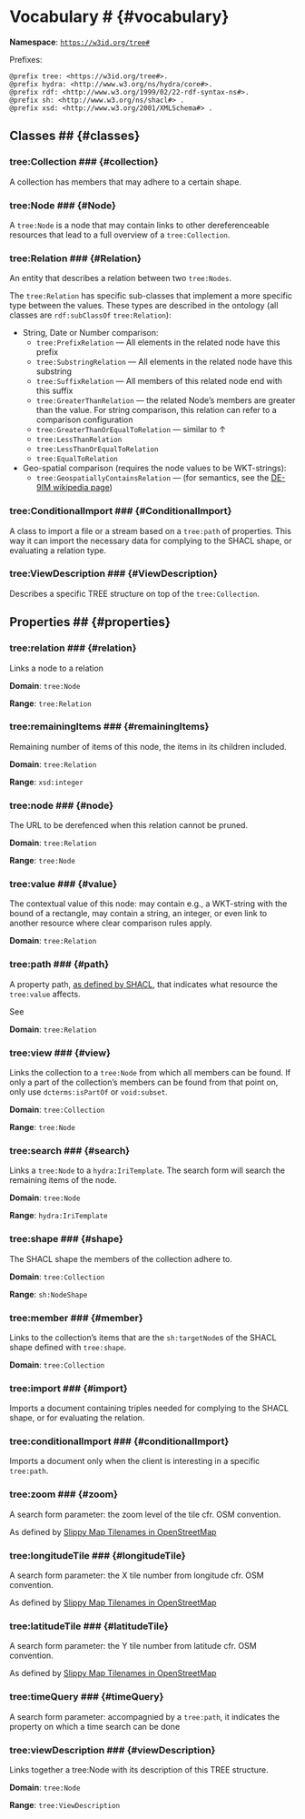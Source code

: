 # Vocabulary # {#vocabulary}

**Namespace**: <code>https://w3id.org/tree#</code>

Prefixes:

```turtle
@prefix tree: <https://w3id.org/tree#>.
@prefix hydra: <http://www.w3.org/ns/hydra/core#>.
@prefix rdf: <http://www.w3.org/1999/02/22-rdf-syntax-ns#>.
@prefix sh: <http://www.w3.org/ns/shacl#> .
@prefix xsd: <http://www.w3.org/2001/XMLSchema#> .
```

## Classes ## {#classes}

### tree:Collection ### {#collection}

A collection has members that may adhere to a certain shape.

### tree:Node ### {#Node}

A <code>tree:Node</code> is a node that may contain links to other dereferenceable resources that lead to a full overview of a <code>tree:Collection</code>.

### tree:Relation ### {#Relation}

An entity that describes a relation between two <code>tree:Nodes</code>.

The <code>tree:Relation</code> has specific sub-classes that implement a more specific type between the values. These types are described in the ontology (all classes are <code>rdf:subClassOf</code> <code>tree:Relation</code>):
 - String, Date or Number comparison:
     - <code>tree:PrefixRelation</code> — All elements in the related node have this prefix
     - <code>tree:SubstringRelation</code> — All elements in the related node have this substring
     - <code>tree:SuffixRelation</code> — All members of this related node end with this suffix
     - <code>tree:GreaterThanRelation</code> — the related Node’s members are greater than the value. For string comparison, this relation can refer to a comparison configuration
     - <code>tree:GreaterThanOrEqualToRelation</code> — similar to ↑
     - <code>tree:LessThanRelation</code>
     - <code>tree:LessThanOrEqualToRelation</code>
     - <code>tree:EqualToRelation</code>
 - Geo-spatial comparison (requires the node values to be WKT-strings): 
     - <code>tree:GeospatiallyContainsRelation</code> — (for semantics, see the [DE-9IM wikipedia page](https://en.wikipedia.org/wiki/DE-9IM))

### tree:ConditionalImport ### {#ConditionalImport}

A class to import a file or a stream based on a <code>tree:path</code> of properties. This way it can import the necessary data for complying to the SHACL shape, or evaluating a relation type.

### tree:ViewDescription ### {#ViewDescription}

Describes a specific TREE structure on top of the <code>tree:Collection</code>.

## Properties ## {#properties}

### tree:relation ### {#relation}

Links a node to a relation

**Domain**: <code>tree:Node</code>

**Range**: <code>tree:Relation</code>


### tree:remainingItems ### {#remainingItems}

Remaining number of items of this node, the items in its children included.

**Domain**: <code>tree:Relation</code>

**Range**: <code>xsd:integer</code>

### tree:node ### {#node}

The URL to be derefenced when this relation cannot be pruned.

**Domain**: <code>tree:Relation</code>

**Range**: <code>tree:Node</code>

### tree:value ### {#value}

The contextual value of this node: may contain e.g., a WKT-string with the bound of a rectangle, may contain a string, an integer, or even link to another resource where clear comparison rules apply.

**Domain**: <code>tree:Relation</code>

### tree:path ### {#path}

A property path, [as defined by SHACL](https://www.w3.org/TR/shacl/#x2.3.1-shacl-property-paths), that indicates what resource the <code>tree:value</code> affects.

See [](#relations)

**Domain**: <code>tree:Relation</code>

### tree:view ### {#view}

Links the collection to a <code>tree:Node</code> from which all members can be found. If only a part of the collection’s members can be found from that point on, only use <code>dcterms:isPartOf</code> or <code>void:subset</code>.

**Domain**: <code>tree:Collection</code>

**Range**: <code>tree:Node</code>

### tree:search ### {#search}

Links a <code>tree:Node</code> to a <code>hydra:IriTemplate</code>. The search form will search the remaining items of the node.

**Domain**: <code>tree:Node</code>

**Range**: <code>hydra:IriTemplate</code>

### tree:shape ### {#shape}

The SHACL shape the members of the collection adhere to.

**Domain**: <code>tree:Collection</code>

**Range**: <code>sh:NodeShape</code>

### tree:member ### {#member}

Links to the collection’s items that are the <code>sh:targetNode</code>s of the SHACL shape defined with <code>tree:shape</code>.

**Domain**: <code>tree:Collection</code>

### tree:import ### {#import}

Imports a document containing triples needed for complying to the SHACL shape, or for evaluating the relation.

### tree:conditionalImport ### {#conditionalImport}

Imports a document only when the client is interesting in a specific <code>tree:path</code>.

### tree:zoom ### {#zoom}

A search form parameter: the zoom level of the tile cfr. OSM convention.

As defined by [Slippy Map Tilenames in OpenStreetMap](https://wiki.openstreetmap.org/wiki/Slippy_map_tilenames)

### tree:longitudeTile ### {#longitudeTile}

A search form parameter: the X tile number from longitude cfr. OSM convention.

As defined by [Slippy Map Tilenames in OpenStreetMap](https://wiki.openstreetmap.org/wiki/Slippy_map_tilenames)

### tree:latitudeTile ### {#latitudeTile}

A search form parameter: the Y tile number from latitude cfr. OSM convention.

As defined by [Slippy Map Tilenames in OpenStreetMap](https://wiki.openstreetmap.org/wiki/Slippy_map_tilenames)

### tree:timeQuery ### {#timeQuery}

A search form parameter: accompagnied by a <code>tree:path</code>, it indicates the property on which a time search can be done

### tree:viewDescription ### {#viewDescription}

Links together a tree:Node with its description of this TREE structure.

**Domain**: <code>tree:Node</code>

**Range**: <code>tree:ViewDescription</code>

